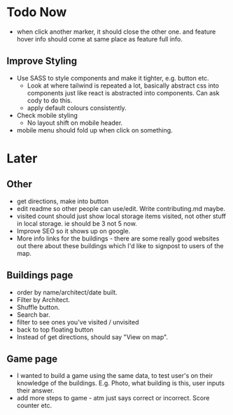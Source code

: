 # Todo Now

- when click another marker, it should close the other one. and feature hover info should come at same place as feature full info.

## Improve Styling

- Use SASS to style components and make it tighter, e.g. button etc.
  - Look at where tailwind is repeated a lot, basically abstract css into components just like react is abstracted into components. Can ask cody to do this.
  - apply default colours consistently.
- Check mobile styling
  - No layout shift on mobile header.
- mobile menu should fold up when click on something.

# Later

## Other

- get directions, make into button
- edit readme so other people can use/edit. Write contributing.md maybe.
- visited count should just show local storage items visited, not other stuff in local storage. ie should be 3 not 5 now.
- Improve SEO so it shows up on google.
- More info links for the buildings - there are some really good websites out there about these buildings which I'd like to signpost to users of the map.

## Buildings page

- order by name/architect/date built.
- Filter by Architect.
- Shuffle button.
- Search bar.
- filter to see ones you've visited / unvisited
- back to top floating button
- Instead of get directions, should say "View on map".

## Game page

- I wanted to build a game using the same data, to test user's on their knowledge of the buildings. E.g. Photo, what building is this, user inputs their answer.
- add more steps to game - atm just says correct or incorrect. Score counter etc.
